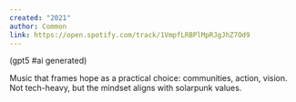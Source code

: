 ```yaml
---
created: "2021"
author: Common
link: https://open.spotify.com/track/1VmpfLRBPlMpRJgJhZ7Od9
---
```


(gpt5 #ai generated)

Music that frames hope as a practical choice: communities, action, vision. Not tech-heavy, but the mindset aligns with solarpunk values.
